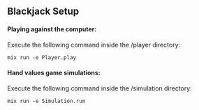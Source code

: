 
## Blackjack Setup

#### Playing against the computer:

Execute the following command inside the /player directory:

    mix run -e Player.play
  

#### Hand values game simulations:

Execute the following command inside the /simulation directory:

    mix run -e Simulation.run

